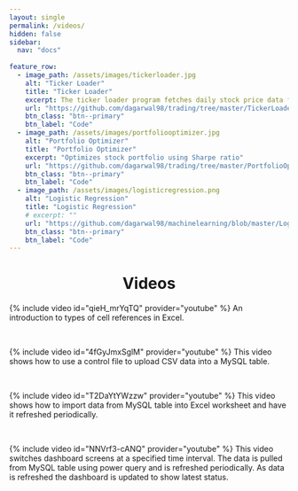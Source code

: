 ```yaml
---
layout: single
permalink: /videos/
hidden: false
sidebar:
  nav: "docs"
  
feature_row:
  - image_path: /assets/images/tickerloader.jpg
    alt: "Ticker Loader"
    title: "Ticker Loader"
    excerpt: The ticker loader program fetches daily stock price data from Alpha Vantage and saves them to MySQL database. 
    url: "https://github.com/dagarwal98/trading/tree/master/TickerLoader"
    btn_class: "btn--primary"
    btn_label: "Code"
  - image_path: /assets/images/portfoliooptimizer.jpg
    alt: "Portfolio Optimizer"
    title: "Portfolio Optimizer"
    excerpt: "Optimizes stock portfolio using Sharpe ratio"
    url: "https://github.com/dagarwal98/trading/tree/master/PortfolioOptimizer"
    btn_class: "btn--primary"
    btn_label: "Code"  
  - image_path: /assets/images/logisticregression.png
    alt: "Logistic Regression"
    title: "Logistic Regression"
    # excerpt: ""
    url: "https://github.com/dagarwal98/machinelearning/blob/master/Logistic%20Regression.ipynb"
    btn_class: "btn--primary"
    btn_label: "Code"      
---
```


<h1 align="center">Videos</h1>

{% include video id="qieH_mrYqTQ" provider="youtube" %}
An introduction to types of cell references in Excel.
<p>&nbsp;</p>

{% include video id="4fGyJmxSglM" provider="youtube" %}
This video shows how to use a control file to upload CSV data into a MySQL table.
<p>&nbsp;</p>

{% include video id="T2DaYtYWzzw" provider="youtube" %}
This video shows how to import data from MySQL table into Excel worksheet and have it refreshed periodically.
<p>&nbsp;</p>

{% include video id="NNVrf3-cANQ" provider="youtube" %}
This video switches dashboard screens at a specified time interval. The data is pulled from MySQL table using power query and is refreshed  periodically. As data is refreshed the dashboard is updated to show latest status.
